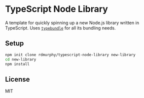 # TypeScript Node Library

A template for quickly spinning up a new Node.js library written in TypeScript. Uses [`typebundle`](https://github.com/rdmurphy/typebundle) for all its bundling needs.

## Setup

```sh
npm init clone rdmurphy/typescript-node-library new-library
cd new-library
npm install
```

## License

MIT
